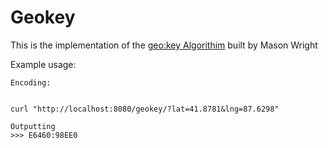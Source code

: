 
# Geokey
This is the implementation of the [geo:key Algorithim](https://www.linkedin.com/pulse/geokey-new-open-memorable-geocoding-system-jaime-olivares) built by Mason Wright

Example usage: 

```
Encoding: 


curl "http://localhost:8080/geokey/?lat=41.8781&lng=87.6298"

Outputting
>>> E6460:98EE0
```